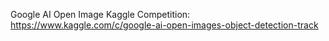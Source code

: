 Google AI Open Image Kaggle Competition: https://www.kaggle.com/c/google-ai-open-images-object-detection-track

